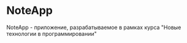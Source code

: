 # NoteApp
NoteApp - приложение, разрабатываемое в рамках курса "Новые технологии в программировании"
